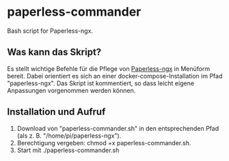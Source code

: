 # paperless-commander
Bash script for Paperless-ngx.

## Was kann das Skript?

Es stellt wichtige Befehle für die Pflege von [Paperless-ngx](https://docs.paperless-ngx.com) in Menüform bereit. Dabei orientiert es sich an einer docker-compose-Installation im Pfad "paperless-ngx". Das Skript ist kommentiert, so dass leicht eigene Anpassungen vorgenommen werden können.

## Installation und Aufruf

1. Download von "paperless-commander.sh" in den entsprechenden Pfad (als z. B. "/home/pi/paperless-ngx").
2. Berechtigung vergeben: chmod +x paperless-commander.sh.
3. Start mit ./paperless-commander.sh



